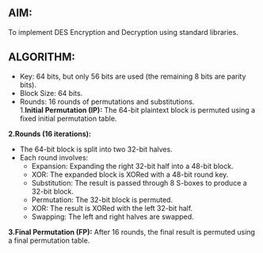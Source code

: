 ## AIM:
To implement DES Encryption and Decryption using standard libraries.
## ALGORITHM:
* Key: 64 bits, but only 56 bits are used (the remaining 8 bits are parity bits).<br>
* Block Size: 64 bits.<br>
* Rounds: 16 rounds of permutations and substitutions.<br>
1.__Initial Permutation (IP):__ The 64-bit plaintext block is permuted using a fixed initial permutation table.<br>

__2.Rounds (16 iterations):__
<br>
* The 64-bit block is split into two 32-bit halves.<br>
* Each round involves:<br>
   * Expansion: Expanding the right 32-bit half into a 48-bit block.<br>
   * XOR: The expanded block is XORed with a 48-bit round key.<br>
   * Substitution: The result is passed through 8 S-boxes to produce a 32-bit block.<br>
   * Permutation: The 32-bit block is permuted.<br>
   * XOR: The result is XORed with the left 32-bit half.<br>
   * Swapping: The left and right halves are swapped.

__3.Final Permutation (FP):__ After 16 rounds, the final result is permuted using a final permutation table.
